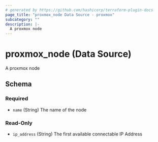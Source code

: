 ```yaml
---
# generated by https://github.com/hashicorp/terraform-plugin-docs
page_title: "proxmox_node Data Source - proxmox"
subcategory: ""
description: |-
  A proxmox node
---
```


# proxmox_node (Data Source)

A proxmox node



<!-- schema generated by tfplugindocs -->
## Schema

### Required

- `name` (String) The name of the node

### Read-Only

- `ip_address` (String) The first available connectable IP Address


